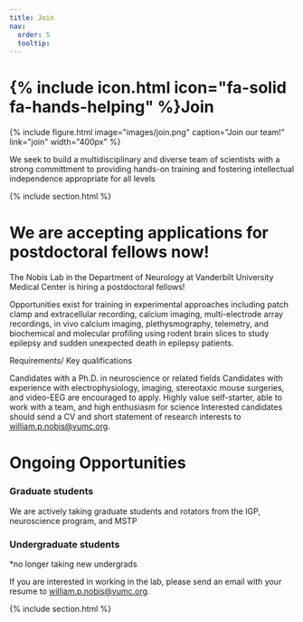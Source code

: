 ```yaml
---
title: Join
nav:
  order: 5
  tooltip: 
---
```


# {% include icon.html icon="fa-solid fa-hands-helping" %}Join
{%
  include figure.html
  image="images/join.png"
  caption="Join our team!"
  link="join"
  width="400px"
%}

We seek to build a multidisciplinary and diverse team of scientists with a strong committment to providing hands-on training and fostering intellectual independence appropriate for all levels

{% include section.html %}

# We are accepting applications for postdoctoral fellows now! 

The Nobis Lab in the Department of Neurology at Vanderbilt University Medical Center is hiring a postdoctoral fellows!

Opportunities exist for training in experimental approaches including patch clamp and extracellular recording, calcium imaging, multi-electrode array recordings, in vivo calcium imaging, plethysmography, telemetry, and biochemical and molecular profiling using rodent brain slices to study epilepsy and sudden unexpected death in epilepsy patients.


Requirements/ Key qualifications

Candidates with a Ph.D. in neuroscience or related fields
Candidates with experience with electrophysiology, imaging, stereotaxic mouse surgeries, and video-EEG are encouraged to apply.
Highly value self-starter, able to work with a team, and high enthusiasm for science
Interested candidates should send a CV and short statement of research interests to [william.p.nobis@vumc.org](mailto:william.p.nobis@vumc.org).  

# Ongoing Opportunities

<!--### Staff Positions
Technician positions open up occasionally, although there are none at this time. If you are interested in learning about future opportunities or anticipated hiring timelines, please send an inquiry to [william.p.nobis@vumc.org](mailto:william.p.nobis@vumc.org).-->

### Graduate students
We are actively taking graduate students and rotators from the IGP, neuroscience program, and MSTP

### Undergraduate students
*no longer taking new undergrads

If you are interested in working in the lab, please send an email with your resume to [william.p.nobis@vumc.org](mailto:william.p.nobis@vumc.org).

{% include section.html %}
